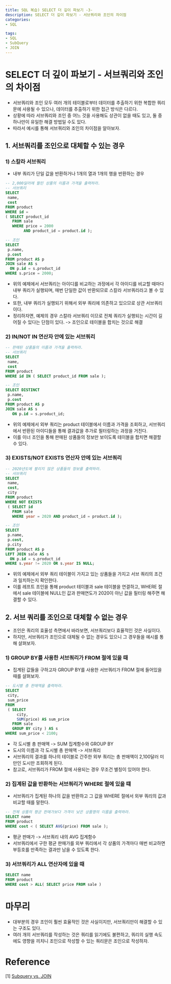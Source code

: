 ```yaml
---
title: SQL 복습) SELECT 더 깊이 파보기 -3-
description: SELECT 더 깊이 파보기 - 서브쿼리와 조인의 차이점
categories:
- SQL

tags: 
- SQL
- SubQuery
- JOIN
---
```


# SELECT 더 깊이 파보기 - 서브쿼리와 조인의 차이점
- 서브쿼리와 조인 모두 여러 개의 테이블로부터 데이터를 추출하기 위한 복합한 쿼리문에 사용될 수 있으나, 데이터를 추출하기 위한 접근 방식은 다르다.
- 상황에 따라 서브쿼리와 조인 중 어느 것을 사용해도 상관이 없을 때도 있고, 둘 중 하나만이 유일한 해결 방법일 수도 있다.
- 따라서 예시를 통해 서브쿼리와 조인의 차이점을 알아보자.

## 1. 서브쿼리를 조인으로 대체할 수 있는 경우
### 1) 스칼라 서브쿼리
- 내부 쿼리가 단일 값을 반환하거나 1개의 열과 1개의 행을 반환하는 경우

```sql
-- 2,000달러에 팔린 상품의 이름과 가격을 출력하라.
-- 서브쿼리
SELECT
 name,
 cost
FROM product
WHERE id =
( SELECT product_id
   FROM sale
   WHERE price = 2000
        AND product_id = product.id );

-- 조인
SELECT
 p.name,
 p.cost
FROM product AS p
JOIN sale AS s
  ON p.id = s.product_id
WHERE s.price = 2000;
```

- 위의 예제에서 서브쿼리는 아이디를 비교하는 과정에서 각 아이디를 비교할 때마다 내부 쿼리가 실행되며, 매번 단일한 값이 반환되므로 스칼라 서브쿼리라고 볼 수 있다.
- 또한, 내부 쿼리가 실행되기 위해서 외부 쿼리에 의존하고 있으므로 상관 서브쿼리이다.
- 정리하자면, 예제의 경우 스칼라 서브쿼리 이므로 전체 쿼리가 실행되는 시간이 길어질 수 있다는 단점이 있다. -> 조인으로 테이블을 합치는 것으로 해결

### 2) IN/NOT IN 연산자 안에 있는 서브쿼리

```sql
-- 판매된 상품들의 이름과 가격을 출력하라.
-- 서브쿼리
SELECT
 name,
 cost
FROM product
WHERE id IN ( SELECT product_id FROM sale );

-- 조인
SELECT DISTINCT
 p.name,
 p.cost
FROM product AS p
JOIN sale AS s
   ON p.id = s.product_id; 
```

- 위의 예제에서 외부 쿼리는 product 테이블에서 이름과 가격을 조회하고, 서브쿼리에서 반환된 아이디들을 통해 결과값을 추가로 필터링하는 과정을 거친다.
- 이를 이너 조인을 통해 판매된 상품들의 정보만 보이도록 테이블을 합치면 해결할 수 있다.

### 3) EXISTS/NOT EXISTS 연산자 안에 있는 서브쿼리

```sql
-- 2020년도에 팔리지 않은 상품들의 정보를 출력하라.
-- 서브쿼리
SELECT
 name,
 cost,
 city
FROM product
WHERE NOT EXISTS
 ( SELECT id 
   FROM sale 
   WHERE year = 2020 AND product_id = product.id );

-- 조인
SELECT 
 p.name,
 p.cost,
 p.city
FROM product AS p
LEFT JOIN sale AS s
  ON p.id = s.product_id
WHERE s.year != 2020 OR s.year IS NULL;
```

- 위의 예제에서 외부 쿼리 테이블이 가지고 있는 상품들을 가지고 서브 쿼리의 조건과 일치하는지 확인한다.
- 이를 레프트 조인을 통해 product 테이블과 sale 테이블을 연결하고, WHERE 절에서 sale 테이블에 NULL인 값과 판매연도가 2020이 아닌 값을 필터링 해주면 해결할 수 있다. 

## 2. 서브 쿼리를 조인으로 대체할 수 없는 경우
- 조인은 쿼리의 효율성 측면에서 바라보면, 서브쿼리보다 효율적인 것은 사실이다.
- 하지만, 서브쿼리가 조인으로 대체될 수 없는 경우도 있으니 그 경우들을 예시를 통해 살펴보자.

### 1) GROUP BY를 사용한 서브쿼리가 FROM 절에 있을 때
- 집계된 값들을 구하고자  GROUP BY를 사용한 서브쿼리가 FROM 절에 들어있을 때를 살펴보자.

```sql
-- 도시별 총 판매액을 출력하라.
SELECT
 city,
 sum_price
FROM
 ( SELECT
     city, 
     SUM(price) AS sum_price 
   FROM sale
   GROUP BY city ) AS s
WHERE sum_price < 2100;
```

- 각 도시별 총 판매액 -> SUM 집계함수와 GROUP BY
- 도시의 이름과 각 도시별 총 판매액 -> 서브쿼리
- 서브쿼리의 결과를 하나의 테이블로 간주한 외부 쿼리는 총 판매액이 2,100달러 미만인 도시만 조회하게 된다.
- 참고로, 서브쿼리가 FROM 절에 사용되는 경우 무조건 별칭이 있어야 한다.

### 2) 집계된 값을 반환하는 서브쿼리가 WHERE 절에 있을 떄
- 서브쿼리가 집계된 하나의 값을 반환하고 그 값을 WHERE 절에서 외부 쿼리의 값과 비교할 때를 말한다.

```sql
-- 전체 상품의 평균 판매가보다 가격이 낮은 상품명의 이름을 출력하라.
SELECT name
FROM product
WHERE cost < ( SELECT AVG(price) FROM sale );
```

- 평균 판매가 -> 서브쿼리 내의 AVG 집계함수
- 서브쿼리에서 구한 평균 판매가를 외부 쿼리에서 각 상품의 가격마다 매번 비교하면 부등호를 만족하는 결과만 남을 수 있도록 한다.

### 3) 서브쿼리가 ALL 연산자에 있을 때

```sql
SELECT name
FROM product
WHERE cost > ALL( SELECT price FROM sale )
```

# 마무리
- 대부분의 경우 조인이 훨씬 효율적인 것은 사실이지만, 서브쿼리만이 해결할 수 있는 구조도 있다.
- 여러 개의 서브쿼리를 작성하는 것은 쿼리를 읽기에도 불편하고, 쿼리의 실행 속도에도 영향을 끼치니 조인으로 작성할 수 있는 쿼리문은 조인으로 작성하자.

# Reference
[1] [Subquery vs. JOIN](!https://learnsql.com/blog/subquery-vs-join/)